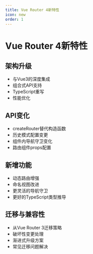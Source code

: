 ```yaml
---
title: Vue Router 4新特性
icon: new
order: 1
---
```


# Vue Router 4新特性

## 架构升级
- 与Vue3的深度集成
- 组合式API支持
- TypeScript重写
- 性能优化

## API变化
- createRouter替代构造函数
- 历史模式配置变更
- 组件内导航守卫变化
- 路由组件props配置

## 新增功能
- 动态路由增强
- 命名视图改进
- 更灵活的导航守卫
- 更好的TypeScript类型推导

## 迁移与兼容性
- 从Vue Router 3迁移策略
- 破坏性变更处理
- 渐进式升级方案
- 常见迁移问题解决
